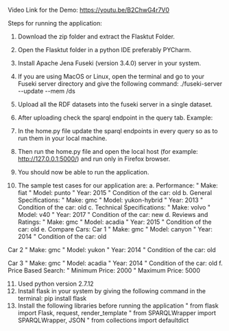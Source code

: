 
Video Link for the Demo: https://youtu.be/B2ChwG4r7V0

Steps for running the application:

1.	Download the zip folder and extract the Flasktut Folder.
2.	Open the Flasktut folder in a python IDE preferably PYCharm.
3.	Install Apache Jena Fuseki  (version 3.4.0) server in your system.
4.	If you are using MacOS or Linux, open the terminal and go to your Fuseki server directory and give the following command:
 ./fuseki-server --update --mem /ds
5.	Upload all the RDF datasets into the fuseki server in a single dataset.
6.	After uploading check the sparql endpoint in the query tab.
Example:
 

7.	In the home.py file update the sparql endpoints in every query so as to run them in your local machine.
8.	Then run the home.py file and open the local host (for example: http://127.0.0.1:5000/) and run only in Firefox browser.
9.	You should now be able to run the application.
10.	The sample test cases for our application are:
a.	Performance:
"	Make: fiat
"	Model: punto
"	Year: 2015
"	Condition of the car: old
b.	   General Specifications:
"	Make: gmc
"	Model: yukon-hybrid
"	Year: 2013
"	Condition of the car: old
c.	   Technical Specifications:
"	Make: volvo
"	Model: v40
"	Year: 2017
"	Condition of the car: new
d.	   Reviews and Ratings:
"	Make: gmc
"	Model: acadia
"	Year: 2015
"	Condition of the car: old
e.	   Compare Cars:
Car 1
"	Make: gmc
"	Model: canyon
"	Year: 2014
"	Condition of the car: old

Car 2
"	Make: gmc
"	Model: yukon
"	Year: 2014
"	Condition of the car: old

Car 3
"	Make: gmc
"	Model: acadia
"	Year: 2014
"	Condition of the car: old
f.	   Price Based Search:
"	Minimum Price: 2000
"	Maximum Price: 5000


11.	Used python version 2.7.12
12.	Install flask in your system by giving the following command in the terminal:
 pip install flask
13.	Install the following libraries before running the application
"	from flask import Flask, request, render_template
"	from SPARQLWrapper import SPARQLWrapper, JSON
"	from collections import defaultdict






